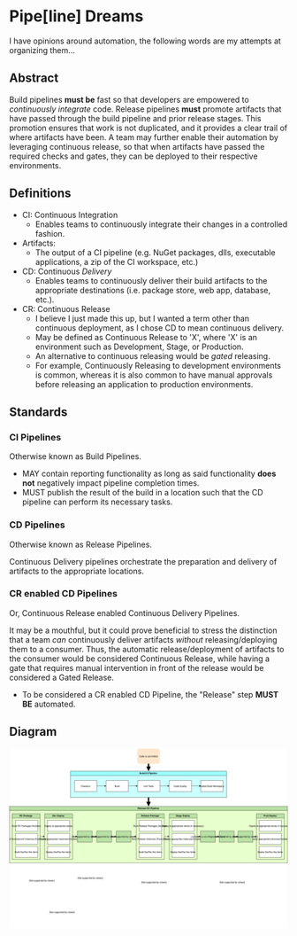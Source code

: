 # Pipe[line] Dreams

I have opinions around automation, the following words are my attempts at organizing them...

## Abstract

Build pipelines **must be** fast so that developers are empowered to *continuously integrate* code. Release pipelines **must** promote artifacts that have passed through the build pipeline and prior release stages. This promotion ensures that work is not duplicated, and it provides a clear trail of where artifacts have been. A team may further enable their automation by leveraging continuous release, so that when artifacts have passed the required checks and gates, they can be deployed to their respective environments.

## Definitions

* CI: Continuous Integration
    * Enables teams to continuously integrate their changes in a controlled fashion.    
* Artifacts: 
    * The output of a CI pipeline (e.g. NuGet packages, dlls, executable applications, a zip of the CI workspace, etc.)
* CD: Continuous *Delivery*
    * Enables teams to continuously deliver their build artifacts to the appropriate destinations (i.e. package store, web app, database, etc.).  
* CR: Continuous Release
    * I believe I just made this up, but I wanted a term other than continuous deployment, as I chose CD to mean continuous delivery.
    * May be defined as Continuous Release to 'X', where 'X' is an environment such as Development, Stage, or Production.
    * An alternative to continuous releasing would be *gated* releasing.
    * For example, Continuously Releasing to development environments is common, whereas it is also common to have manual approvals before releasing an application to production environments.

## Standards

### CI Pipelines

Otherwise known as Build Pipelines.

* MAY contain reporting functionality as long as said functionality **does not** negatively impact pipeline completion times.
* MUST publish the result of the build in a location such that the CD pipeline can perform its necessary tasks.

### CD Pipelines

Otherwise known as Release Pipelines.

Continuous Delivery pipelines orchestrate the preparation and delivery of artifacts to the appropriate locations.

### CR enabled CD Pipelines

Or, Continuous Release enabled Continuous Delivery Pipelines. 

It may be a mouthful, but it could prove beneficial to stress the distinction that a team *can* continuously deliver artifacts *without* releasing/deploying them to a consumer. Thus, the automatic release/deployment of artifacts to the consumer would be considered Continuous Release, while having a gate that requires manual intervention in front of the release would be considered a Gated Release.

* To be considered a CR enabled CD Pipeline, the "Release" step **MUST BE** automated.

## Diagram

[![An diagram of my thoughts around CI/CD Pipelines](Pipedreams.svg)](https://drive.google.com/file/d/1cav5ceKsTv0hbgRbCUUU3kA3kkGf42cY/view?usp=sharing)